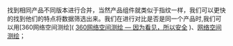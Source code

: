 ​	找到相同产品不同版本进行合并，当然产品组件就类似于指纹一样，我们可以更快的找到他们的特点将数据筛选出来。我们在进行对比是否是同一个产品时,我们可以用[360网络空间测绘]( [360网络空间测绘 — 因为看见，所以安全](https://quake.360.cn/quake/#/product?query=4D&t=1658822978494) )、[网络空间测绘](https://fofa.info/toLogin)；